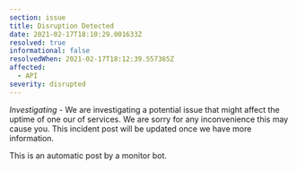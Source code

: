 ```yaml
---
section: issue
title: Disruption Detected
date: 2021-02-17T18:10:29.001633Z
resolved: true
informational: false
resolvedWhen: 2021-02-17T18:12:39.557365Z
affected:
  - API
severity: disrupted
---
```

*Investigating* - We are investigating a potential issue that might affect the uptime of one our of services. We are sorry for any inconvenience this may cause you. This incident post will be updated once we have more information.

This is an automatic post by a monitor bot.
        